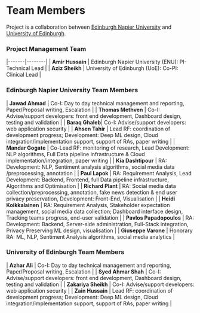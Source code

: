 # Team Members

Project is a collaboration between [Edinburgh Napier University](https://www.napier.ac.uk/) and [University of Edinburgh](https://www.ed.ac.uk/).

### Project Management Team

|-------|--------|
| **Amir Hussain** | Edinburgh Napier University (ENU): PI-Technical Lead |
| **Aziz Sheikh** | University of Edinburgh (UoE): Co-PI: Clinical Lead |

### Edinburgh Napier University Team Members

| **Jawad Ahmad** | Co-I: Day to day technical management and reporting, Paper/Proposal writing, Escalation |
| **Thomas Methven** | Co-I:  Advise/support developers: front end development, Dashboard design, testing and validation |
| **Baraq Ghaleb**| Co-I:  Advise/support developers: web application security | 
| **Ahsen Tahir** | Lead RF: coordination of development progress; Development: Deep ML design, Cloud integration/implementation support, support of RAs, paper writing |
| **Mandar Gogate** | Co-Lead RF: monitoring of research, Lead Development: NLP algorithms, Full Data pipeline infrastructure & Cloud implementation/integration, paper writing |
| **Kia Dashtipour** | RA: Development: NLP, Sentiment analysis algorithms, social media data /preprocessing, annotation |
| **Paul Lapok** | RA: Requirement Analysis, Lead Development: Backend, Frontend, full Data pipeline infrastructure, Algorithms and Optimisation |
| **Richard Plant** | RA: Social media data collection/preprocessing, annotation, fake news detection & end user privacy preservation, Development: Front-End, Visualisation |
| **Heidi Koikkalainen** | RA: Requirement Analysis, Stakeholder expectation management, social media data collection; Dashboard interface design, Tracking teams progress, end-user validation |
| **Pavlos Papadopoulos** | RA: Development: Backend, Server-side administration, Full-Stack integration, Privacy Preserving ML design, visualisation |
| **Giuseppe Varone** | Honorary RA: ML, NLP, Sentiment Analysis algorithms, social media analytics |

### University of Edinburgh Team Members

| **Azhar Ali** | Co-I: Day to day technical management and reporting, Paper/Proposal writing, Escalation |
| **Syed Ahmar Shah** | Co-I:  Advise/support developers: front end development, Dashboard design, testing and validation |
| **Zakariya Sheikh** | Co-I:  Advise/support developers: web application security |
| **Zain Hussain** | Lead RF: coordination of development progress; Development: Deep ML design, Cloud integration/implementation support, support of RAs, paper writing |
